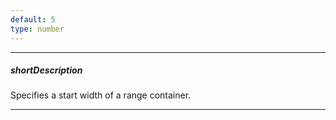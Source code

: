 ```yaml
---
default: 5
type: number
---
```

---
##### shortDescription
Specifies a start width of a range container.

---
